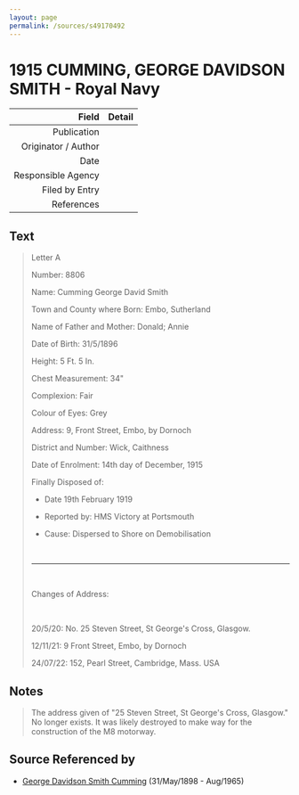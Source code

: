 ```yaml
---
layout: page
permalink: /sources/s49170492
---
```


# 1915 CUMMING, GEORGE DAVIDSON SMITH - Royal Navy

Field | Detail
---:|:---
Publication | 
Originator / Author | 
Date | 
Responsible Agency | 
Filed by Entry | 
References | 

## Text

> Letter A
>
> Number: 8806
>
> Name: Cumming George David Smith
>
> Town and County where Born: Embo, Sutherland
>
> Name of Father and Mother: Donald; Annie
>
> Date of Birth: 31/5/1896
>
> Height: 5 Ft. 5 In.
>
> Chest Measurement: 34"
>
> Complexion: Fair
>
> Colour of Eyes: Grey
>
> Address: 9, Front Street, Embo, by Dornoch
>
> District and Number: Wick, Caithness
>
> Date of Enrolment: 14th day of December, 1915
>
> Finally Disposed of:
>
>  - Date 19th February 1919
>
>  - Reported by: HMS Victory at Portsmouth
>
>  - Cause: Dispersed to Shore on Demobilisation
>
> <br/>
>
> ---
>
> <br/>
>
> Changes of Address:
>
> <br/>
>
> 20/5/20: No. 25 Steven Street, St George's Cross, Glasgow.
>
> 12/11/21: 9 Front Street, Embo, by Dornoch
>
> 24/07/22: 152, Pearl Street, Cambridge, Mass. USA
>

## Notes

> The address given of "25 Steven Street, St George's Cross, Glasgow." No longer exists. It was likely destroyed to make way for the construction of the M8 motorway.
>


## Source Referenced by

* [George Davidson Smith Cumming](../people/@13773669@-george-davidson-smith-cumming-b1898-5-31-d1965-8.md) (31/May/1898 - Aug/1965)
